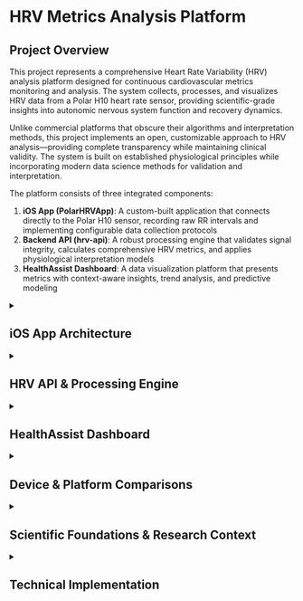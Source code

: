 # HRV Metrics Analysis Platform

## Project Overview

This project represents a comprehensive Heart Rate Variability (HRV) analysis platform designed for continuous cardiovascular metrics monitoring and analysis. The system collects, processes, and visualizes HRV data from a Polar H10 heart rate sensor, providing scientific-grade insights into autonomic nervous system function and recovery dynamics.

Unlike commercial platforms that obscure their algorithms and interpretation methods, this project implements an open, customizable approach to HRV analysis—providing complete transparency while maintaining clinical validity. The system is built on established physiological principles while incorporating modern data science methods for validation and interpretation.

The platform consists of three integrated components:

1. **iOS App (PolarHRVApp)**: A custom-built application that connects directly to the Polar H10 sensor, recording raw RR intervals and implementing configurable data collection protocols
2. **Backend API (hrv-api)**: A robust processing engine that validates signal integrity, calculates comprehensive HRV metrics, and applies physiological interpretation models
3. **HealthAssist Dashboard**: A data visualization platform that presents metrics with context-aware insights, trend analysis, and predictive modeling

<details>
<summary><h2>iOS App Architecture</h2></summary>

### Core Functionality

The custom iOS app serves as the data acquisition component, establishing a direct Bluetooth Low Energy (BLE) connection with the Polar H10 heart rate sensor to capture raw RR intervals. The app features:

#### Connection Management

The `BluetoothManager` class handles all aspects of BLE communication with the Polar H10:

- Discovers and connects to the sensor
- Retrieves device information (model, firmware, battery level)
- Processes real-time heart rate and RR interval data
- Maintains connection integrity during background operation
- Detects and flags motion artifacts that might compromise data quality

#### Configurable Recording System

The recording system is designed around two key parameters:

- **N (Interval Between Recordings)**: Time between recording sessions (configurable from 2-10 minutes)
- **M (Recording Duration)**: Length of each recording session (configurable from 3-5 minutes)

This implementation provides flexibility for various monitoring protocols:

1. **Single Recording**: Manual capture of specific moments or events
2. **Auto Recording**: Continuous monitoring for extended periods (e.g., overnight sleep monitoring)

The recording parameters were carefully chosen based on HRV research standards:
- M minimum of 3 minutes: Ensures sufficient data capture for accurate frequency domain analysis
- M maximum of 5 minutes: Balances detail with practicality for frequent measurements
- N minimum of 2 minutes: Prevents excessive battery drain while maintaining temporal resolution
- N maximum of 10 minutes: Allows for extended monitoring without missing significant state changes

#### Contextual Tagging System

Each recording session is tagged with physiological context information to enable state-specific interpretation of HRV metrics:

| Tag | Description | Physiological State |
|-----|-------------|---------------------|
| **Sleep** | Nocturnal rest periods | Parasympathetic dominance, used for baseline establishment |
| **Rest** | Awake but passive (reading, watching) | Moderate parasympathetic activity |
| **Active** | Light physical activity (walking, cleaning) | Balanced autonomic activity |
| **Engaged** | Cognitive or physical effort (work, exercise) | Sympathetic dominance |
| **Experiment** | Custom interventions | User-defined protocols for personal exploration |

The tagging system is crucial because HRV metrics must be interpreted differently based on physiological context—what's "good" during sleep may be concerning during exercise, and vice versa.

#### Background Operation

The `BackgroundTaskManager` implements iOS background execution strategies to ensure continuous operation even when the app is not in the foreground:

- Registers background tasks with the system
- Implements task refresh cycles to prevent termination
- Maintains Bluetooth connections during background operation
- Ensures reliable data collection during overnight recordings

#### Data Flow Process

1. User configures recording parameters:
   - Sets M (recording duration)
   - Sets N (interval between recordings)
   - Selects appropriate contextual tag

2. User initiates recording:
   - For single recording: App records for M minutes, then processes and sends data
   - For auto recording: App records for M minutes, waits N minutes, then repeats

3. During each recording session:
   - RR intervals are collected from Polar H10
   - Motion artifacts are detected and flagged
   - Session metadata (timestamp, heart rate, device info) is compiled

4. At session completion:
   - Data is formatted as a structured JSON payload
   - Payload is transmitted to the API endpoint
   - Results are stored and session count is updated
   - If in auto-recording mode, timer for next session is initiated

```
Data Payload Example:
{
  "user_id": "user.email@example.com",
  "device_info": {
    "model": "Polar H10",
    "firmwareVersion": "2.1.9"
  },
  "recordingSessionId": "session_1234567890",
  "timestamp": "2025-03-27T09:30:00Z",
  "rrIntervals": [812, 805, 798, 790, ...],
  "heartRate": 74,
  "motionArtifacts": false,
  "tags": ["Sleep"]
}
```

This architecture ensures reliable, context-aware data collection while maintaining battery efficiency and maximizing user flexibility.

</details>

<details>
<summary><h2>HRV API & Processing Engine</h2></summary>

### Data Processing Pipeline

The API represents the analytical core of the platform, applying rigorous validation and scientific processing to raw HRV data. The processing pipeline encompasses several key stages:

#### 1. Signal Validation & Quality Assessment

To ensure scientific validity, the system applies a comprehensive validation protocol:

##### RR Interval Range Filtering
- **Acceptable Range**: 300-2000ms
- **Physiological Basis**: 
  - <300ms (>200 BPM): Typically indicates ectopic beats or sensor noise
  - >2000ms (<30 BPM): Indicates extreme bradycardia or signal loss
- **Implementation**: Values outside range are flagged for removal

##### Statistical Outlier Detection
- **Method**: Z-score clipping (|z| > 3) or IQR-based outlier detection
- **Physiological Basis**: Identifies non-physiological jumps in heart rhythm
- **Implementation**: Configurable, defaults to z-score method

##### Motion Artifact Handling
- **Detection Source**: Polar H10 integrated accelerometer
- **Physiological Basis**: Movement creates muscle electrical activity that interferes with ECG signal
- **Implementation**: Sessions with detected motion can be flagged or rejected based on severity

##### Session Viability Criteria
For a recording session to be considered valid:
- Minimum 30 RR intervals required (ensures statistical significance)
- At least 90% of RR intervals must be within acceptable range
- Duration must be approximately 45-75 seconds (calculated from RR sum)

##### Quality Scoring
Each session receives a normalized quality score:
```python
quality_score = 1 - (num_outliers / total_rr)
```

Quality assessment categories:
- **Excellent**: >0.95 (Clean signal, high confidence)
- **Acceptable**: 0.80-0.95 (Minor noise, valid for all metrics)
- **Borderline**: 0.60-0.80 (Significant noise, use with caution)
- **Poor**: <0.60 (Invalid data, not suitable for analysis)

#### 2. HRV Metrics Calculation

Once data is validated, the system calculates a comprehensive set of metrics:

##### Time-Domain Metrics

| Metric | Formula | Implementation | Physiological Interpretation |
|--------|---------|----------------|------------------------------|
| **RMSSD** | √(mean[(RRₙ₊₁-RRₙ)²]) | `np.sqrt(np.mean(np.diff(rr)**2))` | Primary vagal tone indicator, reflects parasympathetic activity |
| **SDNN** | √(mean[(RRᵢ-mean(RR))²]) | `np.std(rr)` | Overall HRV, reflects total variability including sympathetic and parasympathetic components |
| **pNN50** | (count of intervals >50ms / total pairs) × 100 | `np.sum(np.abs(np.diff(rr)) > 50) / len(rr - 1) * 100` | Another measure of parasympathetic activity |
| **mean_rr** | mean(RR) | `np.mean(rr)` | Inverse of heart rate, reflects overall cardiac pacing |
| **cv_rr** | (SDNN / mean_rr) × 100 | `(np.std(rr) / np.mean(rr)) * 100` | Normalized measure of overall variability |

##### Frequency-Domain Metrics

| Metric | Method | Implementation | Physiological Interpretation |
|--------|--------|----------------|------------------------------|
| **lfPower** | Power in 0.04-0.15 Hz band | Lomb-Scargle periodogram | Mixed sympathetic and parasympathetic, baroreflex influence |
| **hfPower** | Power in 0.15-0.40 Hz band | Lomb-Scargle periodogram | Primarily parasympathetic activity, respiratory influence |
| **lfHfRatio** | lfPower / hfPower | Direct calculation | Often interpreted as sympathetic/parasympathetic balance |
| **breathingRate** | Peak frequency in HF band × 60 | Peak detection in HF band | Estimated respiratory rate, helps interpret autonomic dynamics |

The Lomb-Scargle periodogram is used instead of Fast Fourier Transform (FFT) because it handles unevenly sampled data (RR intervals) without requiring interpolation, maintaining signal integrity.

```python
# Frequency domain calculation (simplified)
from scipy.signal import lombscargle

def calculate_frequency_domain(rr_intervals):
    # Convert RR intervals to time series
    rr_times = np.cumsum(rr_intervals) / 1000  # convert to seconds
    rr_times = rr_times - rr_times[0]  # start at 0
    
    # Remove mean from the RR series
    rr_detrended = rr_intervals - np.mean(rr_intervals)
    
    # Define frequency range
    frequencies = np.linspace(0.01, 0.5, 1000)  # 0.01 to 0.5 Hz
    
    # Calculate Lomb-Scargle periodogram
    power = lombscargle(rr_times, rr_detrended, frequencies * 2 * np.pi)
    
    # Calculate power in specific bands
    lf_power = np.trapz(power[(frequencies >= 0.04) & (frequencies <= 0.15)])
    hf_power = np.trapz(power[(frequencies >= 0.15) & (frequencies <= 0.40)])
    lf_hf_ratio = lf_power / hf_power if hf_power > 0 else 0
    
    # Find breathing rate (peak in HF band)
    hf_mask = (frequencies >= 0.15) & (frequencies <= 0.40)
    if np.any(hf_mask):
        hf_peak = frequencies[hf_mask][np.argmax(power[hf_mask])]
        breathing_rate = hf_peak * 60  # convert to breaths per minute
    else:
        breathing_rate = None
    
    return {
        'lfPower': lf_power,
        'hfPower': hf_power,
        'lfHfRatio': lf_hf_ratio,
        'breathingRate': breathing_rate
    }
```

#### 3. Physiological Interpretation Models

The API implements interpretation groupings based on functional categories:

1. **Parasympathetic Indicators**: rmssd, pnn50, hfPower - Vagal activity markers
2. **Sympathetic Influence**: lfPower, lfHfRatio, HR - Stress response indicators
3. **Autonomic Balance**: sdnn, cv_rr, lfHfRatio - Overall nervous system coordination
4. **Respiratory Dynamics**: breathingRate, hfPower - Respiratory modulation of HRV
5. **Signal Quality Assessment**: quality_score, motion artifacts - Data reliability indicators

Each grouping has specific normative ranges and interpretation guidance based on the session's contextual tag, enabling physiologically appropriate insights.

#### 4. Data Storage and API Responses

The processed data is stored in a PostgreSQL database with a structured schema:

- **Sessions Table**: Records session metadata (timestamp, tag, quality metrics)
- **RR Intervals Table**: Stores raw and filtered RR intervals
- **Metrics Table**: Contains all calculated HRV metrics
- **Interpretation Table**: Stores derived interpretations and insights

API responses are structured to include:
- Status information (success/error, validation details)
- Session metadata (tags, timestamp, quality assessment)
- Calculated metrics (time-domain, frequency-domain)
- Interpretation groupings with contextual insights

This comprehensive processing ensures scientifically valid HRV analysis with appropriate physiological context.

</details>

<details>
<summary><h2>HealthAssist Dashboard</h2></summary>

### Dashboard Architecture

The HealthAssist Dashboard provides a comprehensive visualization and analysis platform for interpreting HRV data. It's designed as a modular system with the cardiovascular metrics module currently implemented and additional health domains planned for future integration.

#### Modular Design

The dashboard is structured with a tab-based interface that separates different analysis views:

1. **Record Summary**: Overview of all collected data with filtering and exploration tools
2. **Daily Analytics**: In-depth analysis of daily metrics with focus on night-time (sleep) recordings
3. **Trend Analysis**: Long-term pattern visualization with baseline development tracking

#### Night Metrics Analysis

The night metrics analysis is the cornerstone of the dashboard, leveraging sleep recordings to establish baselines and track recovery. Sleep is the "golden time" for HRV recording because:

1. Minimal motion artifacts and external stressors
2. Consistent physiological state for baseline comparison
3. Strong correlation between sleep HRV and overall health status

##### Night Metrics Calculation Methodology

For each night, the system:

1. **Identifies Sleep Records**: Extracts all records tagged with "Sleep" for the night
2. **Applies Temporal Filtering**: Groups by date and processes each night independently
3. **Calculates Consolidated Metrics**:
   - **Resting Heart Rate (RHR)**: Uses lowest 10th percentile of HR values during sleep
   - **HRV (RMSSD)**: Mean RMSSD during sleep period
   - **Sleep-Stage Approximation**: Applies algorithm to detect Deep, REM, and Light sleep based on HRV patterns
   - **Breathing Rate**: Mean breathing rate during sleep

```python
# Example of night metrics calculation (simplified)
def calculate_night_metrics(sleep_records):
    # Group by date
    sleep_by_date = sleep_records.groupby('date')
    
    night_metrics = []
    for date, day_records in sleep_by_date:
        # Get lowest 10% heart rate as RHR
        rhr = day_records['heartRate'].quantile(0.1)
        
        # Calculate mean HRV
        hrv = day_records['rmssd'].mean()
        
        # Calculate other metrics
        sdnn = day_records['sdnn'].mean()
        lf_hf = day_records['lfHfRatio'].mean()
        breathing_rate = day_records['breathingRate'].mean()
        
        # Calculate deep sleep approximation using lowest HR periods
        sws_records = extract_sws_periods(day_records)
        deep_sleep_hrv = sws_records['rmssd'].mean()
        
        night_metrics.append({
            'date': date,
            'rhr': rhr,
            'hrv': hrv,
            'sdnn': sdnn,
            'lf_hf': lf_hf,
            'breathing_rate': breathing_rate,
            'deep_sleep_hrv': deep_sleep_hrv
        })
    
    return pd.DataFrame(night_metrics)
```

##### Sleep Stage Detection Methodology

The dashboard implements a proprietary algorithm to approximate sleep stages from HRV data:

1. **Deep Sleep Detection**:
   - Filters for periods with lowest heart rate (bottom 20%)
   - Requires elevated HRV (top 30% of RMSSD)
   - Requires low LF/HF ratio (<1.0) indicating parasympathetic dominance

2. **REM Sleep Detection**:
   - Identifies periods with elevated heart rate (above mean)
   - Requires decreased HRV (bottom 30% of RMSSD)
   - Requires elevated LF/HF ratio (>2.0) indicating mixed autonomic activity

3. **Light Sleep**:
   - All remaining sleep periods that aren't classified as Deep or REM

This implementation approximates the commercial algorithms used in devices like Oura Ring and Whoop, which also derive sleep stages from autonomic nervous system dynamics rather than EEG readings.

#### Baseline Calculation System

The dashboard implements a sophisticated baseline calculation system to personalize interpretations:

##### Dynamic Baseline Methodology

Unlike static population norms, the system uses a rolling adaptive baseline that evolves as more data is collected:

1. **Initial Baseline**: First night's recordings serve as the initial baseline
2. **Accumulation Phase**: Baselines are recalculated daily incorporating all previous data
3. **Stabilization**: After approximately 14 days, baselines typically stabilize
4. **Contextual Weighting**: Sleep baselines use only sleep-tagged records

```python
def calculate_dynamic_baselines(df, days=14):
    # Get latest date in data
    latest_date = df['date'].max()
    cutoff_date = latest_date - timedelta(days=days)
    
    # Filter data for baseline period
    baseline_df = df[df['date'] >= cutoff_date]
    
    # Filter for sleep data
    sleep_data = baseline_df[baseline_df['tags'].apply(lambda x: 'Sleep' in x)]
    
    # Calculate baselines
    baselines = {}
    
    if not sleep_data.empty:
        # HRV baseline (median of values)
        baselines['hrv'] = sleep_data['rmssd'].median()
        
        # RHR baseline (mean of lowest 5% of values)
        baselines['rhr'] = sleep_data['heartRate'].quantile(0.05)
        
        # Breathing rate baseline
        baselines['breathing_rate'] = sleep_data['breathingRate'].median()
        
        # Other baselines...
    
    return baselines
```

##### Baseline Convergence Analysis

The dashboard tracks how quickly baselines stabilize through a convergence analysis:

1. Measures the difference between daily values and their evolving baselines
2. Normalizes these differences to track convergence over time
3. Provides a visualization of baseline stabilization to indicate when interpretations become reliable

#### Recovery Score Calculation

One of the most valuable features is the Recovery Score, which integrates multiple metrics to assess overall recovery status:

```python
def calculate_recovery_score(night_data, baselines):
    for i, row in night_data.iterrows():
        # Get required metrics
        rmssd = row['rmssd']
        rhr = row['rhr']
        duration = row['duration_minutes']
        lf_hf = row['lf_hf_ratio']
        
        # Get corresponding baselines
        baseline_rmssd = baselines.get('hrv', rmssd)
        baseline_rhr = baselines.get('rhr', rhr)
        
        # Component scores (0-1 scale)
        # HRV score: higher RMSSD = better recovery
        hrv_score = min(rmssd / baseline_rmssd, 1.2) if baseline_rmssd > 0 else 0.5
        
        # RHR score: lower HR = better recovery
        rhr_score = min(baseline_rhr / rhr, 1.2) if baseline_rhr > 0 and rhr > 0 else 0.5
        
        # Sleep quality components
        duration_score = min(duration / 420, 1.0)  # Cap at 7 hours
        lfhf_penalty = 1.0 if lf_hf < 2 else 0.8 if lf_hf < 4 else 0.5
        
        # Sleep quality score (0-100)
        sleep_quality = (
            0.4 * hrv_score +
            0.3 * (baseline_rhr / rhr if rhr > 0 else 0.5) +
            0.2 * duration_score +
            0.1 * lfhf_penalty
        ) * 100
        
        # Final recovery score (0-100)
        recovery_score = (
            0.5 * hrv_score +
            0.3 * rhr_score +
            0.2 * (sleep_quality / 100)
        ) * 100
        
        # Store results
        night_data.at[i, 'sleep_quality'] = round(sleep_quality, 1)
        night_data.at[i, 'recovery_score'] = round(recovery_score, 1)
```

The recovery score translates complex HRV data into actionable insights:
- **0-33**: Low recovery, focus on rest and rejuvenation
- **34-66**: Moderate recovery, maintain normal activity levels
- **67-100**: High recovery, optimal for training or performance

#### Stress Index Calculation

The dashboard also calculates a Stress Index to quantify autonomic nervous system load:

```python
def calculate_stress_index(hr, baseline_rhr, hrv, baseline_hrv):
    # Calculate HR component (0-1.5 scale)
    hr_ratio = hr / baseline_rhr
    hr_component = min(1.5, max(0, (hr_ratio - 0.8) * 2))
    
    # Calculate HRV component (0-1.5 scale, inverted)
    hrv_ratio = hrv / baseline_hrv
    hrv_component = min(1.5, max(0, (1 - hrv_ratio) * 2))
    
    # Combine components (0-3 scale)
    stress_index = hr_component + hrv_component
    
    return round(min(3.0, max(0.0, stress_index)), 1)
```

The stress index provides another perspective on autonomic balance:
- **0-0.8**: Low stress, parasympathetic dominance
- **0.8-1.8**: Moderate stress, balanced autonomic activity
- **1.8-3.0**: High stress, sympathetic dominance

These analytical features transform raw HRV data into meaningful health insights comparable to commercial systems like Whoop and Oura, while maintaining complete transparency about the underlying calculations.

</details>

<details>
<summary><h2>Device & Platform Comparisons</h2></summary>

### Comparative Analysis with Commercial Platforms

This project implements methodologies that align with commercial HRV monitoring platforms while providing complete transparency and customizability. Here's how key aspects compare:

#### HRV Measurement Methods

| Platform | Primary Metric | Recording Duration | Preferred Time | Key Advantage |
|----------|---------------|-------------------|----------------|---------------|
| **This Project** | RMSSD | 3-5 minutes | Sleep & Controlled test | Flexible recording protocol, raw data access |
| **Whoop** | RMSSD (branded as "recovery") | Variable (entire sleep) | Last SWS before waking | Continuous monitoring during sleep |
| **Apple Watch** | SDNN | 60 seconds | Passive recording | Convenience, integration with Health app |
| **Oura Ring** | RMSSD & HF power | Entire night | Full night analysis | Seamless nighttime measurement |

#### Sleep Stage Detection Comparison

| Platform | Deep Sleep Detection | REM Sleep Detection | Light Sleep Detection |
|----------|---------------------|---------------------|----------------------|
| **This Project** | HR ≤ 20th percentile<br>RMSSD ≥ 80th percentile<br>LF/HF < 1.0 | HR > mean<br>RMSSD ≤ 30th percentile<br>LF/HF > 2.0 | Remaining sleep periods |
| **Whoop** | Proprietary algorithm using HR deceleration + HRV elevation | Proprietary algorithm using respiratory rate + HR variability | Proprietary with HR volatility marker |
| **Apple Watch** | Motion + HR (accelerometer based) | Motion + HR variability | Accelerometer-based primarily |
| **Oura Ring** | HRV + temperature + motion | HR instability + temperature | Multiple signals with blackbox algorithm |

#### Recovery Score Calculation

| Platform | Primary Components | Scale | Uniqueness |
|----------|-------------------|-------|------------|
| **This Project** | HRV vs baseline (50%)<br>RHR vs baseline (30%)<br>Sleep quality (20%) | 0-100 | Fully transparent algorithm, customizable |
| **Whoop** | HRV (proprietary weighting)<br>RHR<br>Sleep quality & duration<br>Sleep debt | 0-100 | Includes prior day strain in calculation |
| **Apple Watch** | No dedicated recovery score | - | Focuses on "readiness" concept instead |
| **Oura Ring** | HRV, RHR, body temperature, sleep timing, previous activity | 0-100 | Includes temperature & sleep timing |

#### Uniqueness of This Platform

1. **Full Transparency**: Unlike commercial platforms, this project provides complete visibility into every algorithm and calculation.

2. **Raw Data Access**: Users have access to all raw RR intervals, enabling custom analyses and research.

3. **Contextual Tagging**: By implementing a rich tagging system, the platform provides context-appropriate HRV interpretation that most commercial platforms lack.

4. **Customizable Algorithms**: All analysis parameters can be modified to suit individual needs or research requirements.

5. **Continuous Improvement**: The open nature allows incorporation of the latest HRV research findings without waiting for commercial release cycles.

6. **Validation Metrics**: Quality scores and validation steps ensure scientific validity of all measurements.

7. **Dynamic Baseline Visualization**: Unique visualization of how baselines evolve over time helps users understand their adaptation process.

This project bridges the gap between consumer-grade HRV monitors with black-box algorithms and research-grade HRV analysis systems with prohibitive complexity. It provides scientific rigor with user-friendly interfaces while maintaining complete transparency.

</details>

<details>
<summary><h2>Scientific Foundations & Research Context</h2></summary>

### Heart Rate Variability Science

This project is built upon established scientific principles in the field of heart rate variability research. Here's an overview of the key scientific foundations:

#### Autonomic Nervous System Dynamics

HRV serves as a window into autonomic nervous system function:

- **Parasympathetic (Vagal) Influence**: Increases beat-to-beat variability through acetylcholine release from the vagus nerve, slowing the sinoatrial node
- **Sympathetic Influence**: Decreases variability through epinephrine and norepinephrine, accelerating the sinoatrial node
- **Respiratory Sinus Arrhythmia (RSA)**: Natural variation in heart rate that occurs during the breathing cycle, primarily regulated by vagal tone

These physiological mechanisms are why different HRV metrics provide insights into different aspects of nervous system function.

#### HRV Metrics Scientific Basis

The metrics implemented in this project reflect specific physiological processes:

- **RMSSD**: Quantifies high-frequency, beat-to-beat variability, primarily reflecting vagal tone and parasympathetic activity. Not significantly affected by respiratory influences, making it robust for short recordings.

- **SDNN**: Represents all cyclic components responsible for variability, including both sympathetic and parasympathetic influences. More affected by recording duration than RMSSD.

- **pNN50**: Another parasympathetic marker that measures the percentage of successive RR intervals that differ by more than 50ms, less commonly used in clinical research but included for completeness.

- **LF Power (0.04-0.15 Hz)**: Controversial metric with mixed contribution from sympathetic, parasympathetic, and baroreflex activity. Most valuable when assessed alongside other metrics.

- **HF Power (0.15-0.40 Hz)**: Predominantly reflects parasympathetic activity associated with respiratory frequency.

- **LF/HF Ratio**: Originally proposed as a sympathovagal balance marker, now understood to be more complex. Still useful for within-subject comparisons but requires careful interpretation.

Research has consistently shown that these metrics provide valuable insights into autonomic regulation when properly contextualized.

#### Sleep and Recovery Science

The project's focus on nighttime recordings aligns with research showing that sleep represents the optimal window for HRV assessment:

- **Parasympathetic Dominance**: Sleep, particularly deep sleep, is characterized by parasympathetic dominance and sympathetic withdrawal
- **Circadian Influence**: HRV follows circadian patterns, with highest values typically occurring during deep sleep
- **Recovery Processes**: Key physiological recovery processes (hormonal, neural, immunological) occur during sleep and are reflected in HRV patterns
- **Research Validity**: Sleep-based HRV measures show stronger correlations with health outcomes than daytime measures in multiple studies

The sleep stage approximation implemented in this project is based on autonomic nervous system patterns associated with different sleep stages:

- **Deep Sleep (SWS)**: Characterized by parasympathetic dominance, high HRV, and low, stable heart rate
- **REM Sleep**: Features mixed autonomic activity with occasional sympathetic bursts
- **Light Sleep**: Shows intermediate HRV with transitional autonomic patterns

These patterns allow for reasonable sleep stage approximation through HRV analysis alone, though not as accurate as polysomnography with EEG.

#### References

The algorithms and interpretations in this project are informed by key research in the field:

1. Task Force of the European Society of Cardiology and the North American Society of Pacing and Electrophysiology. (1996). Heart rate variability: standards of measurement, physiological interpretation and clinical use. Circulation, 93(5), 1043-1065.

2. Shaffer, F., & Ginsberg, J. P. (2017). An overview of heart rate variability metrics and norms. Frontiers in public health, 5, 258.

3. Buchheit, M. (2014). Monitoring training status with HR measures: do all roads lead to Rome? Frontiers in physiology, 5, 73.

4. Kleiger, R. E., Stein, P. K., & Bigger Jr, J. T. (2005). Heart rate variability: measurement and clinical utility. Annals of Noninvasive Electrocardiology, 10(1), 88-101.

5. Herzig, D., Testorelli, M., Olstad, D. S., Erlacher, D., Achermann, P., Eser, P., & Wilhelm, M. (2017). Heart-rate variability during deep sleep in world-class alpine skiers: a time-efficient alternative to morning orthostatic heart-rate measurements. International journal of sports physiology and performance, 12(5), 648-654.

This project strives to maintain alignment with current scientific understanding while implementing practical solutions for daily HRV monitoring and interpretation.

</details>

<details>
<summary><h2>Technical Implementation</h2></summary>

### Project Structure & Implementation Details

The project is organized into three main components with specific technical implementations:

#### iOS App Implementation

The iOS app is built with Swift and SwiftUI, leveraging several key frameworks:

- **Core Bluetooth**: For BLE communication with Polar H10
- **Combine**: For reactive programming patterns
- **SwiftUI**: For the modern declarative UI
- **Core Foundation**: For background task management

Key classes and their responsibilities:

```
├── Managers
│   ├── BluetoothManager.swift    # BLE connection and data handling
│   ├── RecordingManager.swift    # Recording session management
│   ├── BackgroundTaskManager.swift  # Background operation handling
│   └── UserManager.swift         # User authentication
├── Services
│   └── APIService.swift          # API communication
└── Views
    └── ContentView.swift         # Main UI components
```

The app implements several iOS-specific optimizations:

- Background mode configurations in Info.plist
- Battery optimization techniques
- Proper BLE connection state management
- Error handling and reconnection logic

#### API Implementation

The API is built with Python using FastAPI framework and SQLAlchemy ORM:

```
├── app
│   ├── api
│   │   └── session_handler.py    # API endpoints for session management
│   ├── core
│   │   ├── processor.py          # Core HRV calculation engine
│   │   ├── validator.py          # Signal validation functions
│   │   ├── metrics.py            # HRV metrics implementation
│   │   └── indexes.py            # Metric categorization
│   ├── models
│   │   ├── schemas.py            # Pydantic schemas for validation
│   │   ├── session.py            # Session data models
│   │   └── sql_models.py         # SQLAlchemy database models
│   └── constants
│       └── interpretations.py    # Metric interpretation constants
